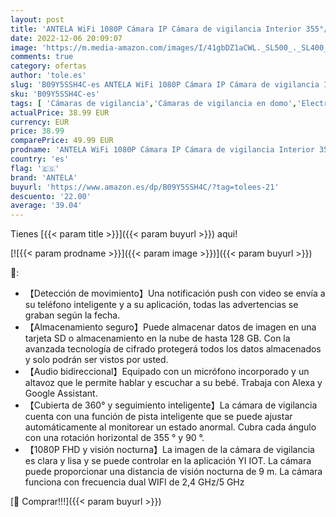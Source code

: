 ```yaml
---
layout: post
title: 'ANTELA WiFi 1080P Cámara IP Cámara de vigilancia Interior 355°/90° Rotación PTZ 2.4GHz/5GHz WiFi  Audio bidireccional  Visión Nocturna IR  Detección de Movimiento  Compatible con Alexa  C23-2pcs '
date: 2022-12-06 20:09:07
image: 'https://m.media-amazon.com/images/I/41gbDZ1aCWL._SL500_._SL400_.jpg'
comments: true
category: ofertas
author: 'tole.es'
slug: 'B09Y5SSH4C-es ANTELA WiFi 1080P Cámara IP Cámara de vigilancia Interior...'
sku: 'B09Y5SSH4C-es'
tags: [ 'Cámaras de vigilancia','Cámaras de vigilancia en domo','Electrónica','Fotografía y videocámaras','alexa','antela','🇪🇸', ]
actualPrice: 38.99 EUR
currency: EUR
price: 38.99
comparePrice: 49.99 EUR
prodname: 'ANTELA WiFi 1080P Cámara IP Cámara de vigilancia Interior 355°/90° Rotación PTZ 2.4GHz/5GHz WiFi  Audio bidireccional  Visión Nocturna IR  Detección de Movimiento  Compatible con Alexa  C23-2pcs '
country: 'es'
flag: '🇪🇸'
brand: 'ANTELA'
buyurl: 'https://www.amazon.es/dp/B09Y5SSH4C/?tag=tolees-21'
descuento: '22.00'
average: '39.04'
---
```


Tienes [{{< param title >}}]({{< param buyurl >}}) aqui!

[![{{< param prodname >}}]({{< param image >}})]({{< param buyurl >}})

🔎:

- 【Detección de movimiento】Una notificación push con video se envía a su teléfono inteligente y a su aplicación, todas las advertencias se graban según la fecha.
- 【Almacenamiento seguro】Puede almacenar datos de imagen en una tarjeta SD o almacenamiento en la nube de hasta 128 GB. Con la avanzada tecnología de cifrado protegerá todos los datos almacenados y solo podrán ser vistos por usted.
- 【Audio bidireccional】Equipado con un micrófono incorporado y un altavoz que le permite hablar y escuchar a su bebé. Trabaja con Alexa y Google Assistant.
- 【Cubierta de 360° y seguimiento inteligente】La cámara de vigilancia cuenta con una función de pista inteligente que se puede ajustar automáticamente al monitorear un estado anormal. Cubra cada ángulo con una rotación horizontal de 355 ° y 90 °.
- 【1080P FHD y visión nocturna】La imagen de la cámara de vigilancia es clara y lisa y se puede controlar en la aplicación YI IOT. La cámara puede proporcionar una distancia de visión nocturna de 9 m. La cámara funciona con frecuencia dual WIFI de 2,4 GHz/5 GHz

[🛒 Comprar!!!]({{< param buyurl >}})
